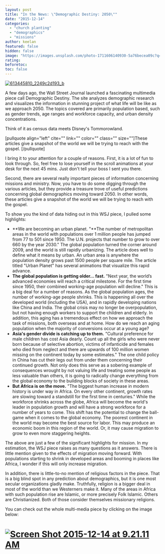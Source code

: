 ```yaml
---
layout: post
title: "In the News: \"Demographic Destiny: 2050\""
date: "2015-12-14"
categories: 
  - "church planting"
  - "demographics"
  - "missions"
author: keelan
featured: false
hidden: false
image: "https://images.unsplash.com/photo-1711606140930-5a76becea09c?q=80&w=2070&auto=format&fit=crop&ixlib=rb-4.0.3&ixid=M3wxMjA3fDB8MHxwaG90by1wYWdlfHx8fGVufDB8fHx8fA%3D%3D"
rating:
beforetoc:
toc: false
---
```


[![613445810_2249c2d193_b](images/965de-613445810_2249c2d193_b-e1450103191577.jpg)](https://keelancook.files.wordpress.com/2020/08/965de-613445810_2249c2d193_b-e1450103191577.jpg)

A few days ago, the Wall Street Journal launched a fascinating multimedia piece call Demographic Destiny. The site analyzes demographic research and visualizes the information in stunning project of what life will be like as we approach 2050. The topics covered are primarily population based, such as gender trends, age ranges and workforce capacity, and urban density concentrations.

Think of it as census data meets Disney's Tommorowland.

\[pullquote align="left" cite="" link="" color="" class="" size=""\]These articles give a snapshot of the world we will be trying to reach with the gospel. \[/pullquote\]

I bring it to your attention for a couple of reasons. First, it is a lot of fun to look through. So, feel free to lose yourself in the scroll animations at your desk for the next 45 mins. Just don't tell your boss I sent you there.

Second, there are several really important pieces of information concerning missions and ministry. Now, you have to do some digging through the various articles, but they provide a treasure trove of useful predictions concerning global demographics moving toward 2050. In other words, these articles give a snapshot of the world we will be trying to reach with the gospel.

To show you the kind of data hiding out in this WSJ piece, I pulled some highlights:

- **We are becoming an urban planet. "**The number of metropolitan areas in the world with populations over 1 million people has jumped from 77 to 501 since 1950. The U.N. projects that number to grow to over 660 by the year 2030." The global population turned the corner around 2009, and the world is still rapidly urbanizing. The article does well to define what it means by urban. An urban area is anywhere the population density grows past 1500 people per square mile. The article titled "Urban Planet" has several animations that visualize this rapid advance.
- **The global population is getting older... fast.** "Next year, the world’s advanced economies will reach a critical milestone. For the first time since 1950, their combined working-age population will decline." This is a big deal for a number of reasons. As the global population ages, the number of working-age people shrinks. This is happening all over the developed world (including the USA), and in rapidly developing nations like China and India. The global crisis may no longer be overpopulation, but not having enough workers to support the children and elderly. In addition, this aging has a tremendous effect on how we approach the task of missions, both overseas and at home. How do we reach an aging population when the majority of conversions occur at a young age?
- **Asia's gender divide is catching up to them.** "Cultural preference for male children has cost Asia dearly. Count up all the girls who were never born because of selective abortion, victims of infanticide and females who died from neglect and there are upwards of 100 million women missing on the continent today by some estimates." The one child policy in China has cut their legs out from under them concerning their continued growth. Not only does this serve as a sobering example of consequences wrought by not valuing life and treating some people as less valuable than others, it is going to radically change everything from the global economy to the building blocks of society in these areas.
- **But Africa is on the move.** "The biggest human increase in modern history is under way in Africa. On every other continent, growth rates are slowing toward a standstill for the first time in centuries." While the workforce shrinks across the globe, Africa will become the world's leader in population growth and will have a strong workforce for a number of years to come. This shift has the potential to change the ball-game when it comes to the global economy. The poorest continent in the world may become the best source for labor. This may produce an economic boom in this region of the world. Or, it may cause migration to grow to even more staggering heights.

The above are just a few of the significant highlights for mission. In my estimation, the WSJ piece raises as many questions as it answers. There is little mention given to the effects of migration moving forward. With populations starting to shrink in developed areas and booming in places like Africa, I wonder if this will only increase migration.

In addition, there is little-to-no mention of religious factors in the piece. That is a big blind spot in any prediction about demographics, but it is one most secular organizations gladly make. Truthfully, religion is a bigger deal in most of the world than we Westerners make it. Many of the areas in Africa with such population rise are Islamic, or more precisely Folk Islamic. Others are Christianized. Both of those consider themselves missionary religions.

You can check out the whole multi-media piece by clicking on the image below:

# [![Screen Shot 2015-12-14 at 9.21.11 AM](images/b6c40-screen-shot-2015-12-14-at-9.21.11-am.png)](http://graphics.wsj.com/2050-demographic-destiny/)
